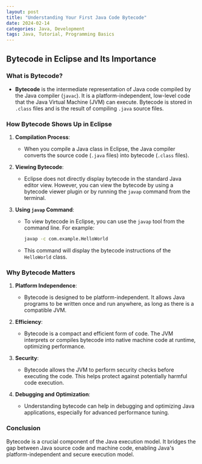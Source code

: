 ```yaml
---
layout: post
title: "Understanding Your First Java Code Bytecode"
date: 2024-02-14
categories: Java, Development
tags: Java, Tutorial, Programming Basics
---
```

## Bytecode in Eclipse and Its Importance

### What is Bytecode?

- **Bytecode** is the intermediate representation of Java code compiled by the Java compiler (`javac`). It is a platform-independent, low-level code that the Java Virtual Machine (JVM) can execute. Bytecode is stored in `.class` files and is the result of compiling `.java` source files.

### How Bytecode Shows Up in Eclipse

1. **Compilation Process**:
   - When you compile a Java class in Eclipse, the Java compiler converts the source code (`.java` files) into bytecode (`.class` files).
   
2. **Viewing Bytecode**:
   - Eclipse does not directly display bytecode in the standard Java editor view. However, you can view the bytecode by using a bytecode viewer plugin or by running the `javap` command from the terminal.

3. **Using `javap` Command**:
   - To view bytecode in Eclipse, you can use the `javap` tool from the command line. For example:

     ```bash
     javap -c com.example.HelloWorld
     ```

   - This command will display the bytecode instructions of the `HelloWorld` class.

### Why Bytecode Matters

1. **Platform Independence**:
   - Bytecode is designed to be platform-independent. It allows Java programs to be written once and run anywhere, as long as there is a compatible JVM.

2. **Efficiency**:
   - Bytecode is a compact and efficient form of code. The JVM interprets or compiles bytecode into native machine code at runtime, optimizing performance.

3. **Security**:
   - Bytecode allows the JVM to perform security checks before executing the code. This helps protect against potentially harmful code execution.

4. **Debugging and Optimization**:
   - Understanding bytecode can help in debugging and optimizing Java applications, especially for advanced performance tuning.

### Conclusion

Bytecode is a crucial component of the Java execution model. It bridges the gap between Java source code and machine code, enabling Java's platform-independent and secure execution model.
